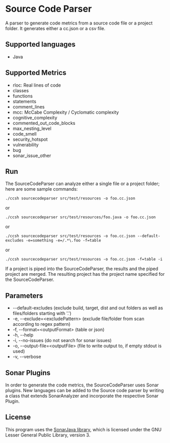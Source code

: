 # Source Code Parser

A parser to generate code metrics from a source code file or a project folder. It generates either a cc.json or a csv file.

## Supported languages

- Java

## Supported Metrics

- rloc: Real lines of code
- classes
- functions
- statements
- comment_lines
- mcc: McCabe Complexity / Cyclomatic complexity
- cognitive_complexity
- commented_out_code_blocks
- max_nesting_level
- code_smell
- security_hotspot
- vulnerability
- bug
- sonar_issue_other

## Run

The SourceCodeParser can analyze either a single file or a project folder; here are some sample commands:

```
./ccsh sourcecodeparser src/test/resources -o foo.cc.json
```

or

```
./ccsh sourcecodeparser src/test/resources/foo.java -o foo.cc.json
```

or

```
./ccsh sourcecodeparser src/test/resources -o foo.cc.json --default-excludes -e=something -e=/.*\.foo -f=table
```

or

```
./ccsh sourcecodeparser src/test/resources -o foo.cc.json -f=table -i
```

If a project is piped into the SourceCodeParser, the results and the piped project are merged.
The resulting project has the project name specified for the SourceCodeParser.

## Parameters

- --default-excludes (exclude build, target, dist and out folders as well as files/folders starting with '.')
- -e, --exclude=\<excludePattern> (exclude file/folder from scan according to regex pattern)
- -f, --format=\<outputFormat> (table or json)
- -h, --help
- -i, --no-issues (do not search for sonar issues)
- -o, --output-file=\<outputFile> (file to write output to, if empty stdout is used)
- -v, --verbose

## Sonar Plugins

In order to generate the code metrics, the SourceCodeParser uses Sonar plugins. New languages can be added to the Source code parser by writing a class that extends SonarAnalyzer and incorporate the respective Sonar Plugin.

## License

This program uses the [SonarJava library](https://github.com/SonarSource/sonar-java/), which is licensed under the GNU Lesser General Public Library, version 3.
